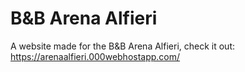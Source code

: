 # B&B Arena Alfieri
A website made for the B&amp;B Arena Alfieri, check it out: https://arenaalfieri.000webhostapp.com/
